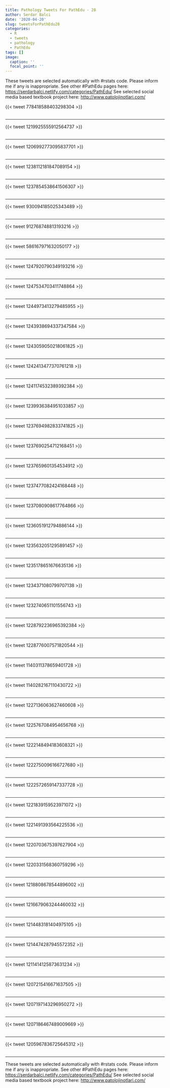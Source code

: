 ```yaml
---
title: Pathology Tweets For PathEdu - 28
author: Serdar Balci
date: '2020-04-20'
slug: tweetsForPathEdu28
categories:
  - R
  - tweets
  - pathology
  - PathEdu
tags: []
image:
  caption: ''
  focal_point: ''
---
```



These tweets are selected automatically with #rstats code. Please inform me if any is inappropriate.
See other #PathEdu pages here: https://serdarbalci.netlify.com/categories/PathEdu/ 
See selected social media based textbook project here: http://www.patolojinotlari.com/

{{< tweet 778418588403298304 >}}
<br>
<br>
<hr>
{{< tweet 1219925555912564737 >}}
<br>
<br>
<hr>
{{< tweet 1206992773095837701 >}}
<br>
<br>
<hr>
{{< tweet 1238112181847089154 >}}
<br>
<br>
<hr>
{{< tweet 1237854538641506307 >}}
<br>
<br>
<hr>
{{< tweet 930094185025343489 >}}
<br>
<br>
<hr>
{{< tweet 912768748813193216 >}}
<br>
<br>
<hr>
{{< tweet 586167971632050177 >}}
<br>
<br>
<hr>
{{< tweet 1247920790349193216 >}}
<br>
<br>
<hr>
{{< tweet 1247534703411748864 >}}
<br>
<br>
<hr>
{{< tweet 1244973413279485955 >}}
<br>
<br>
<hr>
{{< tweet 1243938694337347584 >}}
<br>
<br>
<hr>
{{< tweet 1243059050218061825 >}}
<br>
<br>
<hr>
{{< tweet 1242413477370761218 >}}
<br>
<br>
<hr>
{{< tweet 1241174532389392384 >}}
<br>
<br>
<hr>
{{< tweet 1239936384951033857 >}}
<br>
<br>
<hr>
{{< tweet 1237694982833741825 >}}
<br>
<br>
<hr>
{{< tweet 1237690254712168451 >}}
<br>
<br>
<hr>
{{< tweet 1237659601354534912 >}}
<br>
<br>
<hr>
{{< tweet 1237477082424168448 >}}
<br>
<br>
<hr>
{{< tweet 1237080908617764866 >}}
<br>
<br>
<hr>
{{< tweet 1236051912794886144 >}}
<br>
<br>
<hr>
{{< tweet 1235632051295891457 >}}
<br>
<br>
<hr>
{{< tweet 1235178651676635136 >}}
<br>
<br>
<hr>
{{< tweet 1234371080799707138 >}}
<br>
<br>
<hr>
{{< tweet 1232740651101556743 >}}
<br>
<br>
<hr>
{{< tweet 1228792236965392384 >}}
<br>
<br>
<hr>
{{< tweet 1228776007571820544 >}}
<br>
<br>
<hr>
{{< tweet 1140311378659401728 >}}
<br>
<br>
<hr>
{{< tweet 1140282167110430722 >}}
<br>
<br>
<hr>
{{< tweet 1227136063627460608 >}}
<br>
<br>
<hr>
{{< tweet 1225767084954656768 >}}
<br>
<br>
<hr>
{{< tweet 1222148494183608321 >}}
<br>
<br>
<hr>
{{< tweet 1222750096166727680 >}}
<br>
<br>
<hr>
{{< tweet 1222572659147337728 >}}
<br>
<br>
<hr>
{{< tweet 1221839159523971072 >}}
<br>
<br>
<hr>
{{< tweet 1221491393564225536 >}}
<br>
<br>
<hr>
{{< tweet 1220703675397627904 >}}
<br>
<br>
<hr>
{{< tweet 1220331568360759296 >}}
<br>
<br>
<hr>
{{< tweet 1218808678544896002 >}}
<br>
<br>
<hr>
{{< tweet 1216679063244460032 >}}
<br>
<br>
<hr>
{{< tweet 1214483181404975105 >}}
<br>
<br>
<hr>
{{< tweet 1214474287945572352 >}}
<br>
<br>
<hr>
{{< tweet 1211414125873631234 >}}
<br>
<br>
<hr>
{{< tweet 1207215416671637505 >}}
<br>
<br>
<hr>
{{< tweet 1207197143296950272 >}}
<br>
<br>
<hr>
{{< tweet 1207186467489009669 >}}
<br>
<br>
<hr>
{{< tweet 1205967836725645312 >}}
<br>
<br>
<hr>


These tweets are selected automatically with #rstats code. Please inform me if any is inappropriate.
See other #PathEdu pages here: https://serdarbalci.netlify.com/categories/PathEdu/ 
See selected social media based textbook project here: http://www.patolojinotlari.com/
